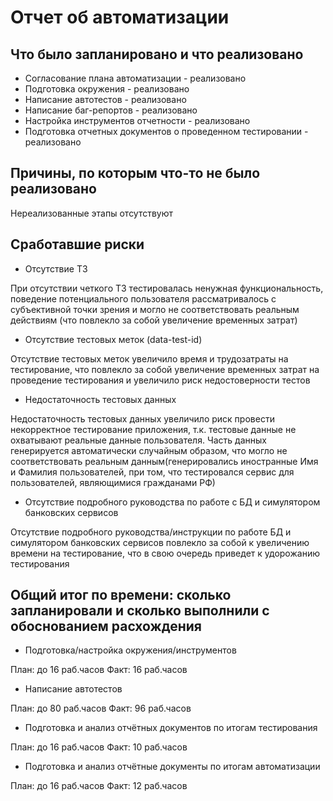 # Отчет об автоматизации

## Что было запланировано и что реализовано

* Согласование плана автоматизации - реализовано 
* Подготовка окружения - реализовано
* Написание автотестов - реализовано
* Написание баг-репортов - реализовано 
* Настройка инструментов отчетности - реализовано
* Подготовка отчетных документов о проведенном тестировании - реализовано

## Причины, по которым что-то не было реализовано

Нереализованные этапы отсутствуют

## Сработавшие риски

* Отсутствие ТЗ

При отсутствии четкого ТЗ тестировалась ненужная функциональность, поведение потенциального пользователя рассматривалось с субъективной точки зрения и могло не соответствовать реальным действиям (что повлекло за собой увеличение временных затрат)

* Отсутствие тестовых меток (data-test-id)

Отсутствие тестовых меток увеличило время и трудозатраты на тестирование, что повлекло за собой увеличение временных затрат на проведение тестирования и увеличило риск недостоверности тестов

* Недостаточность тестовых данных

Недостаточность тестовых данных увеличило риск провести некорректное тестирование приложения, т.к. тестовые данные не охватывают реальные данные пользователя. Часть данных генерируется автоматически случайным образом, что могло не соответствовать реальным данным(генерировались иностранные Имя и Фамилия пользователей, при том, что тестировался сервис для пользователей, являющимися гражданами РФ)

* Отсутствие подробного руководства по работе с БД и симулятором банковских сервисов

Отсутствие подробного руководства/инструкции по работе БД и симулятором банковских сервисов повлекло за собой к увеличению времени на тестирование, что в свою очередь приведет к удорожанию тестирования

## Общий итог по времени: сколько запланировали и сколько выполнили с обоснованием расхождения

* Подготовка/настройка окружения/инструментов

План: до 16 раб.часов
Факт: 16 раб.часов

* Написание автотестов

План: до 80 раб.часов
Факт: 96 раб.часов

* Подготовка и анализ отчётных документов по итогам тестирования 

План: до 16 раб.часов
Факт: 10 раб.часов

* Подготовка и анализ отчётные документы по итогам автоматизации

План: до 16 раб.часов
Факт: 12 раб.часов